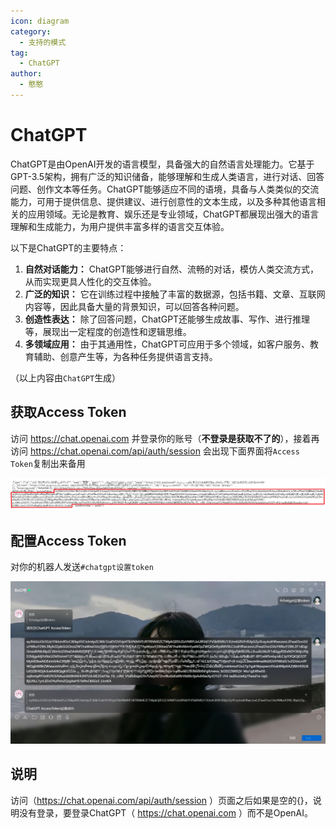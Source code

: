 ```yaml
---
icon: diagram
category:
  - 支持的模式
tag:
  - ChatGPT
author:
  - 憨憨
---
```


# ChatGPT

ChatGPT是由OpenAI开发的语言模型，具备强大的自然语言处理能力。它基于GPT-3.5架构，拥有广泛的知识储备，能够理解和生成人类语言，进行对话、回答问题、创作文本等任务。ChatGPT能够适应不同的语境，具备与人类类似的交流能力，可用于提供信息、提供建议、进行创意性的文本生成，以及多种其他语言相关的应用领域。无论是教育、娱乐还是专业领域，ChatGPT都展现出强大的语言理解和生成能力，为用户提供丰富多样的语言交互体验。

以下是ChatGPT的主要特点：

1. **自然对话能力：** ChatGPT能够进行自然、流畅的对话，模仿人类交流方式，从而实现更具人性化的交互体验。
2. **广泛的知识：** 它在训练过程中接触了丰富的数据源，包括书籍、文章、互联网内容等，因此具备大量的背景知识，可以回答各种问题。
3. **创造性表达：** 除了回答问题，ChatGPT还能够生成故事、写作、进行推理等，展现出一定程度的创造性和逻辑思维。
4. **多领域应用：** 由于其通用性，ChatGPT可应用于多个领域，如客户服务、教育辅助、创意产生等，为各种任务提供语言支持。

（以上内容由`ChatGPT`生成）

## 获取Access Token

访问 https://chat.openai.com 并登录你的账号（**不登录是获取不了的**），接着再访问 https://chat.openai.com/api/auth/session 会出现下面界面将`Access Token`复制出来备用

![](../../guide/image/ChatGPT-Access-Token.png)

## 配置Access Token

对你的机器人发送`#chatgpt设置token`

![](../../guide/image/SetChatGPT-Access-Token.png)

## 说明

访问（https://chat.openai.com/api/auth/session ）页面之后如果是空的{}，说明没有登录，要登录ChatGPT（ https://chat.openai.com ）而不是OpenAI。
